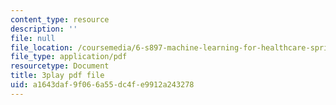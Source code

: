 ```yaml
---
content_type: resource
description: ''
file: null
file_location: /coursemedia/6-s897-machine-learning-for-healthcare-spring-2019/a1643daf9f066a55dc4fe9912a243278_gRkUhg9Wb-I.pdf
file_type: application/pdf
resourcetype: Document
title: 3play pdf file
uid: a1643daf-9f06-6a55-dc4f-e9912a243278
---
```

